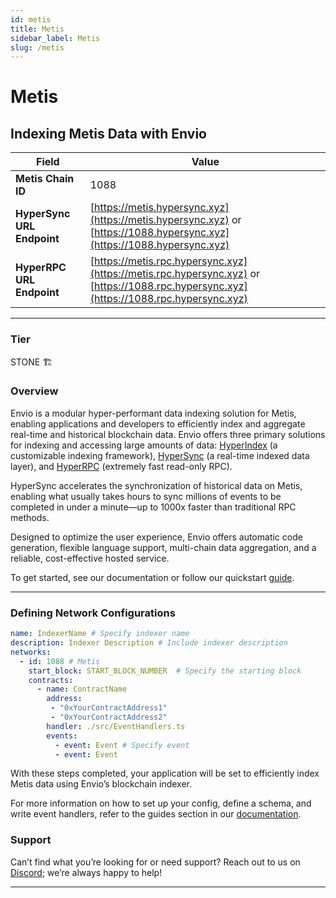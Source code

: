 ```yaml
---
id: metis
title: Metis
sidebar_label: Metis
slug: /metis
---
```


# Metis

## Indexing Metis Data with Envio

| **Field**                     | **Value**                                                                                          |
|-------------------------------|----------------------------------------------------------------------------------------------------|
| **Metis Chain ID**     | 1088                                                                                            |
| **HyperSync URL Endpoint**    | [https://metis.hypersync.xyz](https://metis.hypersync.xyz) or [https://1088.hypersync.xyz](https://1088.hypersync.xyz) |
| **HyperRPC URL Endpoint**     | [https://metis.rpc.hypersync.xyz](https://metis.rpc.hypersync.xyz) or [https://1088.rpc.hypersync.xyz](https://1088.rpc.hypersync.xyz) |

---

### Tier

STONE 🏗️

### Overview

Envio is a modular hyper-performant data indexing solution for Metis, enabling applications and developers to efficiently index and aggregate real-time and historical blockchain data. Envio offers three primary solutions for indexing and accessing large amounts of data: [HyperIndex](/docs/HyperIndex/overview) (a customizable indexing framework), [HyperSync](/docs/HyperSync/overview) (a real-time indexed data layer), and [HyperRPC](/docs/HyperSync/overview-hyperrpc) (extremely fast read-only RPC).

HyperSync accelerates the synchronization of historical data on Metis, enabling what usually takes hours to sync millions of events to be completed in under a minute—up to 1000x faster than traditional RPC methods.

Designed to optimize the user experience, Envio offers automatic code generation, flexible language support, multi-chain data aggregation, and a reliable, cost-effective hosted service.

To get started, see our documentation or follow our quickstart [guide](/docs/HyperIndex/contract-import).

---

### Defining Network Configurations

```yaml
name: IndexerName # Specify indexer name
description: Indexer Description # Include indexer description
networks:
  - id: 1088 # Metis  
    start_block: START_BLOCK_NUMBER  # Specify the starting block
    contracts:
      - name: ContractName
        address:
         - "0xYourContractAddress1"
         - "0xYourContractAddress2"
        handler: ./src/EventHandlers.ts
        events:
          - event: Event # Specify event
          - event: Event
```

With these steps completed, your application will be set to efficiently index Metis data using Envio’s blockchain indexer.

For more information on how to set up your config, define a schema, and write event handlers, refer to the guides section in our [documentation](/docs/HyperIndex/configuration-file).

### Support

Can’t find what you’re looking for or need support? Reach out to us on [Discord](https://discord.com/invite/Q9qt8gZ2fX); we’re always happy to help!

---
